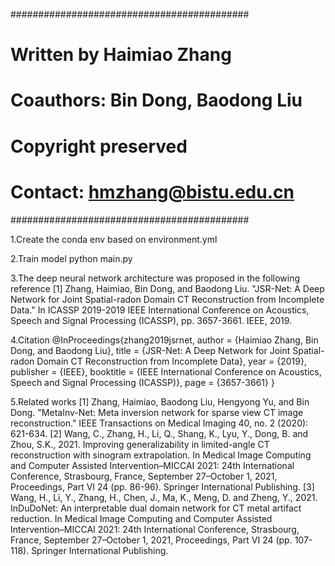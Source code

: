 ###########################################
# Written by Haimiao Zhang
# Coauthors: Bin Dong, Baodong Liu
# Copyright preserved
# Contact: hmzhang@bistu.edu.cn
###########################################

1.Create the conda env based on
environment.yml

2.Train model
python main.py

3.The deep neural network architecture was proposed in the following reference
[1] Zhang, Haimiao, Bin Dong, and Baodong Liu. "JSR-Net: A Deep Network for Joint Spatial-radon Domain CT Reconstruction from Incomplete Data." In ICASSP 2019-2019 IEEE International Conference on Acoustics, Speech and Signal Processing (ICASSP), pp. 3657-3661. IEEE, 2019.

4.Citation
@InProceedings{zhang2019jsrnet,
  author = {Haimiao Zhang, Bin Dong, and Baodong Liu},
  title = {JSR-Net: A Deep Network for Joint Spatial-radon Domain CT Reconstruction from Incomplete Data},
  year = {2019},
  publisher = {IEEE},
  booktitle = {IEEE International Conference on Acoustics, Speech and Signal Processing (ICASSP)},
  page = {3657-3661}
}

5.Related works
[1] Zhang, Haimiao, Baodong Liu, Hengyong Yu, and Bin Dong. "MetaInv-Net: Meta inversion network for sparse view CT image reconstruction." IEEE Transactions on Medical Imaging 40, no. 2 (2020): 621-634.
[2] Wang, C., Zhang, H., Li, Q., Shang, K., Lyu, Y., Dong, B. and Zhou, S.K., 2021. Improving generalizability in limited-angle CT reconstruction with sinogram extrapolation. In Medical Image Computing and Computer Assisted Intervention–MICCAI 2021: 24th International Conference, Strasbourg, France, September 27–October 1, 2021, Proceedings, Part VI 24 (pp. 86-96). Springer International Publishing.
[3] Wang, H., Li, Y., Zhang, H., Chen, J., Ma, K., Meng, D. and Zheng, Y., 2021. InDuDoNet: An interpretable dual domain network for CT metal artifact reduction. In Medical Image Computing and Computer Assisted Intervention–MICCAI 2021: 24th International Conference, Strasbourg, France, September 27–October 1, 2021, Proceedings, Part VI 24 (pp. 107-118). Springer International Publishing.
